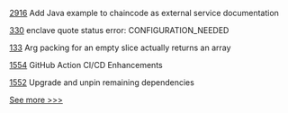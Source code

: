 
[2916](https://github.com/hyperledger/fabric/issues/2916) Add Java example to chaincode as external service documentation

[330](https://github.com/hyperledger-labs/private-data-objects/issues/330) enclave quote status error: CONFIGURATION_NEEDED

[133](https://github.com/hyperledger-labs/firefly-ethconnect/issues/133) Arg packing for an empty slice actually returns an array

[1554](https://github.com/hyperledger/indy-plenum/issues/1554) GitHub Action CI/CD Enhancements

[1552](https://github.com/hyperledger/indy-plenum/issues/1552) Upgrade and unpin remaining dependencies 


[See more >>>](https://start-here.hyperledger.org/issues)
